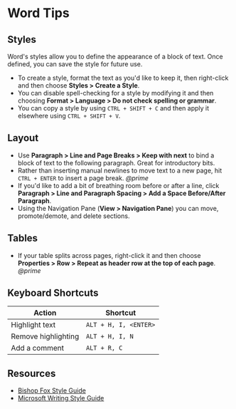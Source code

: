 # Word Tips

## Styles

Word's styles allow you to define the appearance of a block of text. Once defined, you can save the style for future use.

* To create a style, format the text as you'd like to keep it, then right-click and then choose **Styles > Create a Style**.
* You can disable spell-checking for a style by modifying it and then choosing **Format > Language > Do not check spelling or grammar**.
* You can copy a style by using `CTRL + SHIFT + C` and then apply it elsewhere using `CTRL + SHIFT + V`.

## Layout

* Use **Paragraph > Line and Page Breaks > Keep with next** to bind a block of text to the following paragraph. Great for introductory bits.
* Rather than inserting manual newlines to move text to a new page, hit `CTRL + ENTER` to insert a page break. *@prime*
* If you'd like to add a bit of breathing room before or after a line, click **Paragraph > Line and Paragraph Spacing > Add a Space Before/After Paragraph**.
* Using the Navigation Pane (**View > Navigation Pane**) you can move, promote/demote, and delete sections.

## Tables

* If your table splits across pages, right-click it and then choose **Properties > Row > Repeat as header row at the top of each page**. *@prime*

## Keyboard Shortcuts

| Action | Shortcut |
|---|---|
| Highlight text | `ALT + H, I, <ENTER>`|
| Remove highlighting | `ALT + H, I, N`|
| Add a comment | `ALT + R, C`|

## Resources

* [Bishop Fox Style Guide](https://www.bishopfox.com/blog/2018/02/hello-world-introducing-the-bishop-fox-cybersecurity-style-guide/)
* [Microsoft Writing Style Guide](https://docs.microsoft.com/en-us/style-guide/welcome/)

